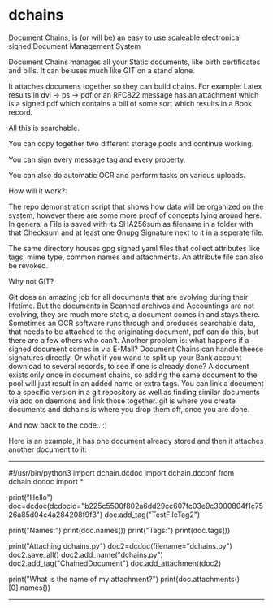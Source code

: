 # dchains
Document Chains, is (or will be) an easy to use scaleable electronical signed Document Management System

Document Chains manages all your Static documents, like birth certificates and bills. 
It can be uses much like GIT on a stand alone. 

It attaches documens together so they can build chains. For example: Latex results in dvi -> ps -> pdf or an RFC822 message has an attachment which is a signed pdf which contains a bill of some sort which results in a Book record. 

All this is searchable.

You can copy together two different storage pools and continue working. 

You can sign every message tag and every property. 

You can also do automatic OCR and perform tasks on various uploads. 


How will it work?: 

The repo demonstration script that shows how data will be organized on the system, however there are some more proof of concepts lying around here. In general a File is saved with its SHA256sum as filename in a folder with that Checksum and at least one Gnupg Signature next to it in a seperate file. 

The same directory houses gpg signed yaml files that collect attributes like tags, mime type, common names and attachments. An attribute file can also be revoked. 

Why not GIT?

Git does an amazing job for all documents that are evolving during their lifetime. But the documents in Scanned archives and Accountings are not evolving, they are much more static, a document comes in and stays there. Sometimes an OCR software runs through and produces searchable data, that needs to be attached to the originating document, pdf can do this, but there are a few others who can't. Another problem is: what happens if a signed document comes in via E-Mail? Document Chains can handle theese signatures directly. Or what if you wand to split up your Bank account download to several records, to see if one is already done?  A document exists only once in document chains, so adding the same document to the pool will just result in an added name or extra tags. You can link a document to a specific version in a git repository as well as finding similar documents via add on daemons and link those together.  git is where you create documents and dchains is where you drop them off, once you are done. 

And now back to the code.. :) 

Here is an example, it has one document already stored and then it attaches 
another document to it:

-----------------------------------

#!/usr/bin/python3
import dchain.dcdoc
import dchain.dcconf
from dchain.dcdoc import *

print("Hello")
doc=dcdoc(dcdocid="b225c5500f802a6dd29cc607fc03e9c3000804f1c7526a85d04c4a284208f9f3")
doc.add_tag("TestFileTag2")

print("Names:")
print(doc.names())
print("Tags:")
print(doc.tags())

print("Attaching dchains.py")
doc2=dcdoc(filename="dchains.py")
doc2.save_all()
doc2.add_name("dchains.py")
doc2.add_tag("ChainedDocument")
doc.add_attachment(doc2)

print("What is the name of my attachment?")
print(doc.attachments()[0].names())

------------------------------------------


